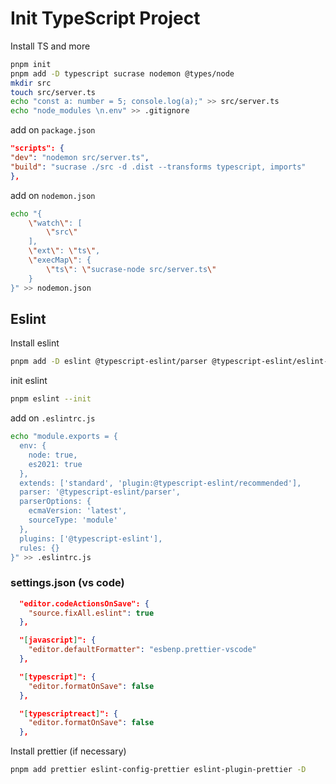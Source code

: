 # Init TypeScript Project

Install TS and more

```bash
pnpm init
pnpm add -D typescript sucrase nodemon @types/node
mkdir src
touch src/server.ts
echo "const a: number = 5; console.log(a);" >> src/server.ts
echo "node_modules \n.env" >> .gitignore
```

add on `package.json`

```json
"scripts": {
"dev": "nodemon src/server.ts",
"build": "sucrase ./src -d .dist --transforms typescript, imports"
},
```

add on `nodemon.json`

```bash
echo "{
    \"watch\": [
        \"src\"
    ],
    \"ext\": \"ts\",
    \"execMap\": {
        \"ts\": \"sucrase-node src/server.ts\"
    }
}" >> nodemon.json
```

## Eslint

Install eslint

```bash
pnpm add -D eslint @typescript-eslint/parser @typescript-eslint/eslint-plugin
```
init eslint

```bash
pnpm eslint --init
```

add on `.eslintrc.js`

```bash
echo "module.exports = {
  env: {
    node: true,
    es2021: true
  },
  extends: ['standard', 'plugin:@typescript-eslint/recommended'],
  parser: '@typescript-eslint/parser',
  parserOptions: {
    ecmaVersion: 'latest',
    sourceType: 'module'
  },
  plugins: ['@typescript-eslint'],
  rules: {}
}" >> .eslintrc.js
```

### settings.json (vs code)

```json
  "editor.codeActionsOnSave": {
    "source.fixAll.eslint": true
  },

  "[javascript]": {
    "editor.defaultFormatter": "esbenp.prettier-vscode"
  },

  "[typescript]": {
    "editor.formatOnSave": false
  },

  "[typescriptreact]": {
    "editor.formatOnSave": false
  },
```

Install prettier (if necessary)

```bash
pnpm add prettier eslint-config-prettier eslint-plugin-prettier -D
```
